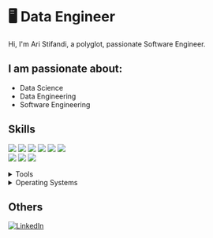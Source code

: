 # 🖥 Data Engineer

Hi, I'm Ari Stifandi, a polyglot, passionate Software Engineer.

## I am passionate about:

- Data Science
- Data Engineering
- Software Engineering

## Skills

<img src="https://img.shields.io/badge/Python-ff7851" /> <img src="https://img.shields.io/badge/PHP-44b2fb" /> <img src="https://img.shields.io/badge/JavaScript -ffc742" /> 
<img src="https://img.shields.io/badge/Kafka -41b883" />
<img src="https://img.shields.io/badge/Laravel -563d7c" />
<img src="https://img.shields.io/badge/SQL -FF0000" />  
<img src="https://img.shields.io/badge/Java -1cc4b4" />
<img src="https://img.shields.io/badge/VueJS -FF0000" />
<img src="https://img.shields.io/badge/Flask -41b883" />

<details>
	<summary>Tools</summary>
	<ul>
    <li>Visual Studio Code</li>
   </ul>
</details>

<details>
	<summary>Operating Systems</summary>
	<ul>
		<li>Windows</li>
    <li>Ubuntu</li>
	</ul>
</details>

## Others

<a href="http://linkedin.com/in/aristifandi"><img src="https://img.shields.io/badge/LinkedIn-%230077B5.svg?&style=flat-square&logo=linkedin&logoColor=white" alt="LinkedIn"></a>
